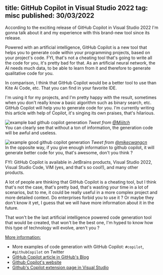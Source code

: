 ﻿title: GitHub Copilot in Visual Studio 2022
tag: misc
published: 30/03/2022
---
According to the exciting release of GitHub Copilot in Visual Studio 2022
I'm gonna talk about it and my experience with this brand-new tool since its release.

Powered with an artificial intelligence, GitHub Copilot is a new tool that helps you to generate code within your programming projects, based on your project's code.
FYI, that's not a cheating tool that's going to write all the code for you, it's pretty bad for that. As an artificial neural network, the AI needs much data, to be able to learn from it and therefore to generate qualitative code for you.

In comparison, I think that GitHub Copilot would be a better tool to use than Kite Ai Code, etc. That you can find in your favorite IDE.

I'm using it for my projects, and I'm pretty happy with the result, sometimes when you don't really know a basic algorithm such as binary search, etc. GitHub Copilot will help you to generate code for you. I'm currently writing this article with help of Copilot, it's singing its own praises, that's hilarious.

![example bad github copilot generation](https://pbs.twimg.com/media/FOr6UJ6WYBM38YQ?format=jpg&name=medium)
*Tweet from [@Miiitch](https://twitter.com/Miiitch)*    
You can clearly see that without a ton of information, the generation code will be awful and useless.

![example good github copilot generation](https://pbs.twimg.com/media/FPB_F1hVgAAtOjg?format=png&name=900x900)
*Tweet from [@mikecwangcn](https://twitter.com/mikecwangcn)*    
In the opposite way, if you give enough information to github copilot, it will generate better code for you, that's awesome, don't you think ?

FYI: GitHub Copilot is available in JetBrains products, Visual Studio 2022, Visual Studio Code, VIM (yes, and that's so cool!), and many other products.

A lot of people are thinking that GitHub Copilot is a cheating tool, but I think that's not the case, that's pretty bad, that's wasting your time in a lot of scenarios, but to me, it could be really useful in a more complex project and more detailed context.
Do enterprises forbid you to use it ? Or maybe they don't know it yet, I guess that we will have more information about it in the future.

That won't be the last artificial intelligence powered code generation tool that would be created, that won't be the best one, I'm hyped to know how this type of technology will evolve, aren't you ?

<u>More information:</u>
- More examples of code generation with GitHub Copilot: `#copilot`, `#githubCopilot` on Twitter
- [GitHub Copilot article in GitHub's Blog](https://github.blog/2022-03-29-github-copilot-now-available-for-visual-studio-2022/)
- [Github Copilot's website](https://copilot.github.com/)
- [Github's Copilot extension page in Visual Studio](https://marketplace.visualstudio.com/items?itemName=GitHub.Copilot)


